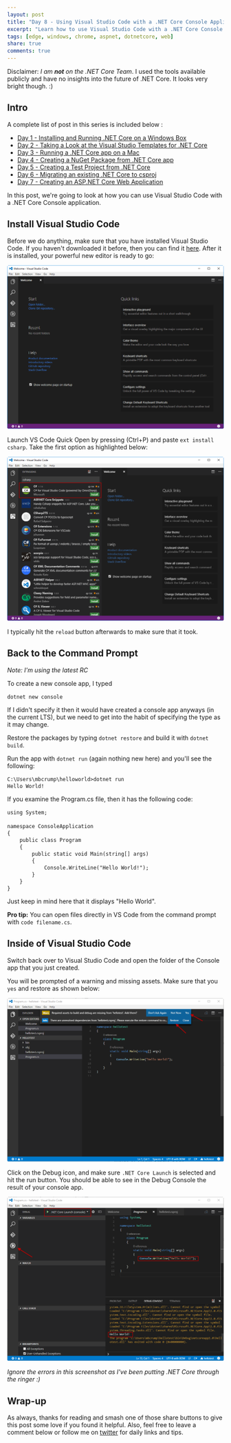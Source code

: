 ```yaml
---
layout: post
title: "Day 8 - Using Visual Studio Code with a .NET Core Console Application"
excerpt: "Learn how to use Visual Studio Code with a .NET Core Console application"
tags: [edge, windows, chrome, aspnet, dotnetcore, web]
share: true
comments: true
---
```


Disclaimer: *I am **not** on the .NET Core Team*. I used the tools available publicly and have no insights into the future of .NET Core. It looks very bright though. :)

## Intro

A complete list of post in this series is included below :

* [Day 1 - Installing and Running .NET Core on a Windows Box](http://michaelcrump.net/getting-started-with-aspnetcore/)
* [Day 2 - Taking a Look at the Visual Studio Templates for .NET Core](http://michaelcrump.net/part2-aspnetcore/)
* [Day 3 - Running a .NET Core app on a Mac](http://michaelcrump.net/part3-aspnetcore/)
* [Day 4 - Creating a NuGet Package from .NET Core app](http://michaelcrump.net/part4-aspnetcore/)
* [Day 5 - Creating a Test Project from .NET Core](http://michaelcrump.net/part5-aspnetcore/)
* [Day 6 - Migrating an existing .NET Core to csproj](http://michaelcrump.net/part6-aspnetcore/)
* [Day 7 - Creating an ASP.NET Core Web Application](http://michaelcrump.net/part7-aspnetcore/)

In this post, we're going to look at how you can use Visual Studio Code with a .NET Core Console application. 

## Install Visual Studio Code 

Before we do anything, make sure that you have installed Visual Studio Code. If you haven't downloaded it before, then you can find it [here](https://code.visualstudio.com/). After it is installed, your powerful new editor is ready to go: 

![image](/files/vscodeinstall.png)

Launch VS Code Quick Open by pressing (Ctrl+P) and paste `ext install csharp`. Take the first option as highlighted below: 

![image](/files/cscodecsharpext.png)

I typically hit the `reload` button afterwards to make sure that it took. 

## Back to the Command Prompt

*Note: I'm using the latest RC*

To create a new console app, I typed

	dotnet new console

If I didn't specify it then it would have created a console app anyways (in the current LTS), but we need to get into the habit of specifying the type as it may change.

Restore the packages by typing `dotnet restore` and build it with `dotnet build`. 

Run the app with `dotnet run` (again nothing new here) and you'll see the following:

	C:\Users\mbcrump\helloworld>dotnet run
	Hello World!

If you examine the Program.cs file, then it has the following code:

	using System;
	
	namespace ConsoleApplication
	{
	    public class Program
	    {
	        public static void Main(string[] args)
	        {
	            Console.WriteLine("Hello World!");
	        }
	    }
	}

Just keep in mind here that it displays "Hello World".

**Pro tip:** You can open files directly in VS Code from the command prompt with `code filename.cs`. 

## Inside of Visual Studio Code

Switch back over to Visual Studio Code and open the folder of the Console app that you just created. 

You will be prompted of a warning and missing assets. Make sure that you `yes` and restore as shown below: 

![image](/files/vscoderestoreassets.png)

Click on the Debug icon, and make sure `.NET Core Launch` is selected and hit the run button. You should be able to see in the Debug Console the result of your console app. 

![image](/files/apprunningvscode.png)

*Ignore the errors in this screenshot as I've been putting .NET Core through the ringer :)*

## Wrap-up

As always, thanks for reading and smash one of those share buttons to give this post some love if you found it helpful. Also, feel free to leave a comment below or follow me on [twitter](http://twitter.com/mbcrump) for daily links and tips. 
